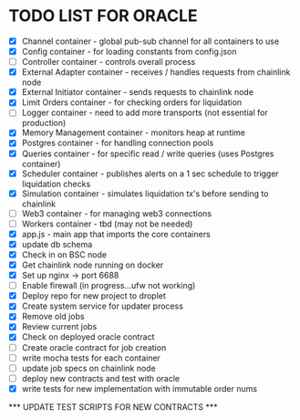 # TODO LIST FOR ORACLE
- [x] Channel container - global pub-sub channel for all containers to use
- [x] Config container - for loading constants from config.json
- [ ] Controller container - controls overall process
- [x] External Adapter container - receives / handles requests from chainlink node
- [x] External Initiator container - sends requests to chainlink node
- [x] Limit Orders container - for checking orders for liquidation
- [ ] Logger container - need to add more transports (not essential for production)
- [x] Memory Management container - monitors heap at runtime
- [x] Postgres container - for handling connection pools
- [x] Queries container - for specific read / write queries (uses Postgres container)
- [x] Scheduler container - publishes alerts on a 1 sec schedule to trigger liquidation checks
- [x] Simulation container - simulates liquidation tx's before sending to chainlink
- [ ] Web3 container - for managing web3 connections
- [ ] Workers container - tbd (may not be needed)
- [x] app.js - main app that imports the core containers
- [x] update db schema
- [x] Check in on BSC node
- [x] Get chainlink node running on docker
- [x] Set up nginx -> port 6688
- [ ] Enable firewall (in progress...ufw not working)
- [x] Deploy repo for new project to droplet
- [x] Create system service for updater process
- [x] Remove old jobs
- [x] Review current jobs
- [x] Check on deployed oracle contract
- [ ] Create oracle contract for job creation
- [ ] write mocha tests for each container
- [ ] update job specs on chainlink node
- [ ] deploy new contracts and test with oracle
- [x] write tests for new implementation with immutable order nums

*** UPDATE TEST SCRIPTS FOR NEW CONTRACTS ***